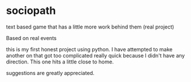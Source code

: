 # sociopath
text based game that has a little more work behind them (real project)

Based on real events

this is my first honest project using python. I have attempted to make another on that got too complicated really quick because I
didn't have any direction. This one hits a little close to home.

suggestions are greatly appreciated.
